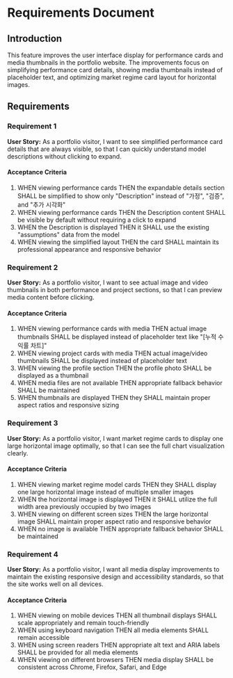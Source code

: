 # Requirements Document

## Introduction

This feature improves the user interface display for performance cards and media thumbnails in the portfolio website. The improvements focus on simplifying performance card details, showing media thumbnails instead of placeholder text, and optimizing market regime card layout for horizontal images.

## Requirements

### Requirement 1

**User Story:** As a portfolio visitor, I want to see simplified performance card details that are always visible, so that I can quickly understand model descriptions without clicking to expand.

#### Acceptance Criteria

1. WHEN viewing performance cards THEN the expandable details section SHALL be simplified to show only "Description" instead of "가정", "검증", and "추가 시각화"
2. WHEN viewing performance cards THEN the Description content SHALL be visible by default without requiring a click to expand
3. WHEN the Description is displayed THEN it SHALL use the existing "assumptions" data from the model
4. WHEN viewing the simplified layout THEN the card SHALL maintain its professional appearance and responsive behavior

### Requirement 2

**User Story:** As a portfolio visitor, I want to see actual image and video thumbnails in both performance and project sections, so that I can preview media content before clicking.

#### Acceptance Criteria

1. WHEN viewing performance cards with media THEN actual image thumbnails SHALL be displayed instead of placeholder text like "[누적 수익률 차트]"
2. WHEN viewing project cards with media THEN actual image/video thumbnails SHALL be displayed instead of placeholder text
3. WHEN viewing the profile section THEN the profile photo SHALL be displayed as a thumbnail
4. WHEN media files are not available THEN appropriate fallback behavior SHALL be maintained
5. WHEN thumbnails are displayed THEN they SHALL maintain proper aspect ratios and responsive sizing

### Requirement 3

**User Story:** As a portfolio visitor, I want market regime cards to display one large horizontal image optimally, so that I can see the full chart visualization clearly.

#### Acceptance Criteria

1. WHEN viewing market regime model cards THEN they SHALL display one large horizontal image instead of multiple smaller images
2. WHEN the horizontal image is displayed THEN it SHALL utilize the full width area previously occupied by two images
3. WHEN viewing on different screen sizes THEN the large horizontal image SHALL maintain proper aspect ratio and responsive behavior
4. WHEN no image is available THEN appropriate fallback behavior SHALL be maintained

### Requirement 4

**User Story:** As a portfolio visitor, I want all media display improvements to maintain the existing responsive design and accessibility standards, so that the site works well on all devices.

#### Acceptance Criteria

1. WHEN viewing on mobile devices THEN all thumbnail displays SHALL scale appropriately and remain touch-friendly
2. WHEN using keyboard navigation THEN all media elements SHALL remain accessible
3. WHEN using screen readers THEN appropriate alt text and ARIA labels SHALL be provided for all media elements
4. WHEN viewing on different browsers THEN media display SHALL be consistent across Chrome, Firefox, Safari, and Edge